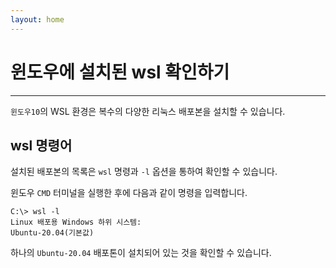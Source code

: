 ```yaml
---
layout: home
---
```


# 윈도우에 설치된 wsl 확인하기
---
`윈도우10`의 WSL 환경은 복수의 다양한 리눅스 배포본을 설치할 수 있습니다. 

## wsl 명령어
설치된 배포본의 목록은 `wsl` 명령과 `-l` 옵션을 통하여 확인할 수 있습니다.  

윈도우 `CMD` 터미널을 실행한 후에 다음과 같이 명령을 입력합니다.

```console
C:\> wsl -l
Linux 배포용 Windows 하위 시스템:
Ubuntu-20.04(기본값)
```

하나의 `Ubuntu-20.04` 배포톤이 설치되어 있는 것을 확인할 수 있습니다.

